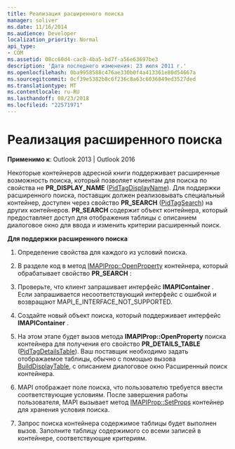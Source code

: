 ```yaml
---
title: Реализация расширенного поиска
manager: soliver
ms.date: 11/16/2014
ms.audience: Developer
localization_priority: Normal
api_type:
- COM
ms.assetid: 08cc60d4-cac8-4ba5-bd7f-a56e63697be3
description: 'Дата последнего изменения: 23 июля 2011 г.'
ms.openlocfilehash: 0ba9958588c476ae330b0f4a413361e80d54667a
ms.sourcegitcommit: 0cf39e5382b8c6f236c8a63c6036849ed3527ded
ms.translationtype: MT
ms.contentlocale: ru-RU
ms.lasthandoff: 08/23/2018
ms.locfileid: "22571971"
---
```

# <a name="implementing-advanced-searching"></a>Реализация расширенного поиска

  
  
**Применимо к**: Outlook 2013 | Outlook 2016 
  
Некоторые контейнеров адресной книги поддерживает расширенные возможность поиска, который позволяет клиентам для поиска по свойства не **PR_DISPLAY_NAME** ([PidTagDisplayName](pidtagdisplayname-canonical-property.md)). Для поддержки расширенного поиска, поставщик должен реализовывать специальный контейнер, доступен через свойство **PR_SEARCH** ([PidTagSearch](pidtagsearch-canonical-property.md)) на других контейнеров. **PR_SEARCH** содержит объект контейнера, который предоставляет доступ для отображения таблицы с описанием диалоговое окно для ввода и изменить критерии расширенный поиск. 
  
 **Для поддержки расширенного поиска**
  
1. Определение свойства для каждого из условий поиска.
    
2. В разделе код в метод [IMAPIProp::OpenProperty](imapiprop-openproperty.md) контейнера, который обрабатывает свойство **PR_SEARCH** : 
    
1. Проверьте, что клиент запрашивает интерфейс **IMAPIContainer** . Если запрашивается несоответствующий интерфейс с ошибкой и возвращают MAPI_E_INTERFACE_NOT_SUPPORTED. 
    
2. Создайте новый объект поиска, который поддерживает интерфейс **IMAPIContainer** . 
    
3. На этом этапе будет вызов метода **IMAPIProp::OpenProperty** поиска контейнера для получения его свойство **PR_DETAILS_TABLE** ([PidTagDetailsTable](pidtagdetailstable-canonical-property.md)). Ваш поставщик необходимо задать отображаемое таблицы, обычно с помощью вызова [BuildDisplayTable](builddisplaytable.md), с описанием диалоговое окно Расширенный поиск контейнера.
    
4. MAPI отображает поле поиска, что пользователю требуется ввести соответствующие условиям. После завершения работы пользователя, MAPI вызывает метод [IMAPIProp::SetProps](imapiprop-setprops.md) контейнер для хранения условия поиска. 
    
5. Запрос поиска контейнера содержимое таблицы будет выполнен вызов. Заполните таблицу содержимого со всеми записей в контейнере, соответствующие критериям.
    


